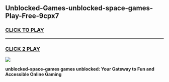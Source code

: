 
## Unblocked-Games-unblocked-space-games-Play-Free-9cpx7
<h3>
<a href="https://premium76.site?title=unblocked-space-games&ref=15A">CLICK TO PLAY</a></h3>
<hr>

<h3>
<a href="https://premium76.site?title=unblocked-space-games&ref=15A">CLICK 2 PLAY</a>
  
</h3>

<a href="https://premium76.site?title=unblocked-space-games&ref=15A"><img src="https://clearcache.store/games.png"></a>


**unblocked-space-games games unblocked: Your Gateway to Fun and Accessible Online Gaming**
